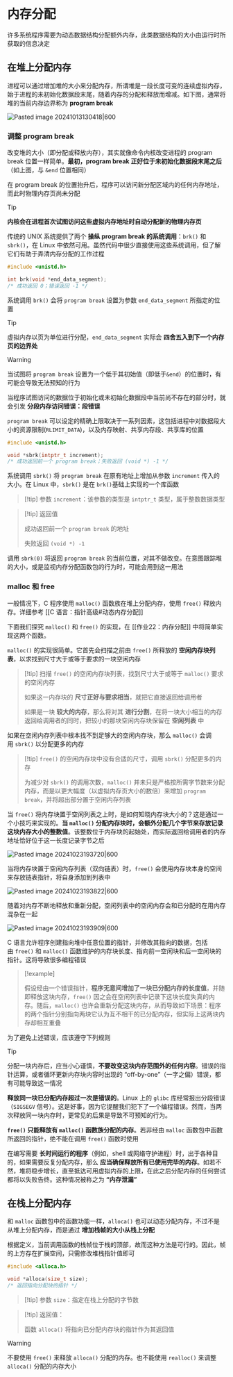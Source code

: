 # 内存分配

许多系统程序需要为动态数据结构分配额外内存，此类数据结构的大小由运行时所获取的信息决定

## 在堆上分配内存

进程可以通过增加堆的大小来分配内存，所谓堆是一段长度可变的连续虚拟内存，始于进程的未初始化数据段末尾，随着内存的分配和释放而增减。如下图，通常将堆的当前内存边界称为 **program break**

![Pasted image 20241013130418|600](http://cdn.jsdelivr.net/gh/duyupeng36/images@master/obsidian/1755700888676-0975388a1ad74852b746c12312df74c1.png)

### 调整 program break

改变堆的大小（即分配或释放内存），其实就像命令内核改变进程的 program break 位置一样简单。**最初，program break 正好位于未初始化数据段末尾之后**（如上图，与 `&end`  位置相同）

在 program break 的位置抬升后，程序可以访问新分配区域内的任何内存地址，而此时物理内存页尚未分配

> [!tip] 
> 
> **内核会在进程首次试图访问这些虚拟内存地址时自动分配新的物理内存页**
> 

传统的 UNIX 系统提供了两个 **操纵 program break 的系统调用**：`brk()` 和 `sbrk()`，在 Linux 中依然可用。虽然代码中很少直接使用这些系统调用，但了解它们有助于弄清内存分配的工作过程

```c
#include <unistd.h>

int brk(void *end_data_segment);
/* 成功返回 0；错误返回 -1 */
```

系统调用 `brk()` 会将 `program break` 设置为参数 `end_data_segment` 所指定的位置

> [!tip] 
> 
> 虚拟内存以页为单位进行分配，`end_data_segment` 实际会 **四舍五入到下一个内存页的边界处**
> 

> [!warning] 
> 
> 当试图将 `program break` 设置为一个低于其初始值（即低于`&end`）的位置时，有可能会导致无法预知的行为
> 
> 当程序试图访问的数据位于初始化或未初始化数据段中当前尚不存在的部分时，就会引发 **分段内存访问错误：段错误**
> 

`program break` 可以设定的精确上限取决于一系列因素，这包括进程中对数据段大小的资源限制(`RLIMIT_DATA`)，以及内存映射、共享内存段、共享库的位置

```c
#include <unistd.h>

void *sbrk(intptr_t increment);
/* 成功返回前一个 program break；失败返回 (void *) -1 */
```

系统调用 `sbrk()` 将 `program break` 在原有地址上增加从参数 `increment` 传入的大小。在 Linux 中，`sbrk()` 是在 `brk()`基础上实现的一个库函数

> [!tip] 参数 `increment`：该参数的类型是 `intptr_t` 类型，属于整数数据类型
> 

> [!tip]  返回值
> 
> 成功返回前一个 `program break` 的地址
> 
> 失败返回 `(void *) -1`
> 

调用 `sbrk(0)` 将返回 `program break` 的当前位置，对其不做改变。在意图跟踪堆的大小，或是监视内存分配函数包的行为时，可能会用到这一用法

### malloc 和 free

一般情况下，C 程序使用 `malloc()` 函数族在堆上分配内存，使用 `free()` 释放内存。详细参考 [[C 语言：指针高级#动态内存分配]]

下面我们探究 `malloc()` 和 `free()` 的实现，在 [[作业22：内存分配]] 中将简单实现这两个函数。

`malloc()` 的实现很简单。它首先会扫描之前由 `free()` 所释放的 **空闲内存块列表**，以求找到尺寸大于或等于要求的一块空闲内存

> [!tip] 扫描 `free()` 的空闲内存块列表，找到尺寸大于或等于 `malloc()` 要求的空闲内存
> 
> 如果这一内存块的 **尺寸正好与要求相当**，就把它直接返回给调用者
> 
> 如果是一块 **较大的内存**，那么将对其 **进行分割**，在将一块大小相当的内存返回给调用者的同时，把较小的那块空闲内存块保留在 **空闲列表** 中
> 
> 
> 

如果在空闲内存列表中根本找不到足够大的空闲内存块，那么 `malloc()` 会调用 `sbrk()` 以分配更多的内存

> [!tip] `free()` 的空闲内存块中没有合适的尺寸，调用 `sbrk()` 分配更多的内存
> 
> 为减少对 `sbrk()` 的调用次数，`malloc()` 并未只是严格按所需字节数来分配内存，而是以更大幅度（以虚拟内存页大小的数倍）来增加 `program break`，并将超出部分置于空闲内存列表
> 

当 `free()` 将内存块置于空闲列表之上时，是如何知晓内存块大小的？这是通过一个小技巧来实现的。**当 `malloc()` 分配内存块时，会额外分配几个字节来存放记录这块内存大小的整数值**。该整数位于内存块的起始处，而实际返回给调用者的内存地址恰好位于这一长度记录字节之后

![Pasted image 20241023193720|600](http://cdn.jsdelivr.net/gh/duyupeng36/images@master/obsidian/1755707315989-24ae4c93ce16498d92302d03a3b1fadf.png)

当将内存块置于空闲内存列表（双向链表）时，`free()` 会使用内存块本身的空间来存放链表指针，将自身添加到列表中

![Pasted image 20241023193822|600](http://cdn.jsdelivr.net/gh/duyupeng36/images@master/obsidian/1755707315989-9b6a76674c2a475da2d7d169b259d405.png)

随着对内存不断地释放和重新分配，空闲列表中的空闲内存会和已分配的在用内存混杂在一起

![Pasted image 20241023193909|600](http://cdn.jsdelivr.net/gh/duyupeng36/images@master/obsidian/1755707315990-4847d2dbc9514de58037baa71cbd0eef.png)

C 语言允许程序创建指向堆中任意位置的指针，并修改其指向的数据，包括由 `free()` 和 `malloc()` 函数维护的内存块长度、指向前一空闲块和后一空闲块的指针。这将导致很多编程错误

> [!example] 
> 
> 假设经由一个错误指针，**程序无意间增加了一块已分配内存的长度值**，并随即释放这块内存，`free()` 因之会在空闲列表中记录下这块长度失真的内存。随后，`malloc()` 也许会重新分配这块内存，从而导致如下场景：程序的两个指针分别指向两块它认为互不相干的已分配内存，但实际上这两块内存却相互重叠
> 

为了避免上述错误，应该遵守下列规则

> [!tip] 
> 
> 分配一块内存后，应当小心谨慎，**不要改变这块内存范围外的任何内容**。错误的指针运算，或者循环更新内存块内容时出现的 “off-by-one”（一字之偏）错误，都有可能导致这一情况
> 
> **释放同一块已分配内存超过一次是错误的**。Linux 上的 `glibc` 库经常报出分段错误（`SIGSEGV` 信号）。这是好事，因为它提醒我们犯下了一个编程错误。然而，当两次释放同一块内存时，更常见的后果是导致不可预知的行为。
> 
> **`free()` 只能释放有 `malloc()` 函数族分配的内存**。若非经由 `malloc` 函数包中函数所返回的指针，绝不能在调用 `free()` 函数时使用
> 
> 在编写需要 **长时间运行的程序**（例如，shell 或网络守护进程）时，出于各种目的，如果需要反复分配内存，那么 **应当确保释放所有已使用完毕的内存**。如若不然，堆将稳步增长，直至抵达可用虚拟内存的上限，在此之后分配内存的任何尝试都将以失败告终。这种情况被称之为 **“内存泄漏”**
> 

## 在栈上分配内存

和 `malloc` 函数包中的函数功能一样，`alloca()` 也可以动态分配内存，不过不是从堆上分配内存，而是通过 **增加栈帧的大小从栈上分配**

根据定义，当前调用函数的栈帧位于栈的顶部，故而这种方法是可行的。因此，帧的上方存在扩展空间，只需修改堆栈指针值即可

```c
#include <alloca.h>

void *alloca(size_t size);
/* 返回指向分配块的指针 */
```

> [!tip] 参数 `size`：指定在栈上分配的字节数


> [!tip] 返回值：
> 
> 函数 `alloca()` 将指向已分配内存块的指针作为其返回值
> 

> [!warning] 
> 
> 不要使用 `free()` 来释放 `alloca()` 分配的内存。也不能使用 `realloc()` 来调整 `alloca()` 分配的内存大小
> 
